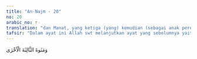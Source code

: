 ```yaml
---
title: "An-Najm - 20"
no: 20
arabic_no: ٢٠
translation: "dan Manat, yang ketiga (yang) kemudian (sebagai anak perempuan Allah)."
tafsir: "Dalam ayat ini Allah swt melanjutkan ayat yang sebelumnya yaitu bahwa orang-orang musyrik juga menyembah Manat yang ketiga yakni yang terakhir sebagai anak perempuan Allah. Manat itu sebuah batu besar terletak di Musyallal dengan Qudaid antara Mekah dan Medinah. Kabilah Khuza'ah, al-Aus dan Khazraj mengagungkan Manat ini dan dalam melakukan ibadah haji mereka mulai dari Manat sampai ke Ka'bah. Selain benda-benda yang tiga itu, masih banyak lagi benda-benda yang sangat dimuliakan oleh orang-orang musyrik. Akan tetapi, yang paling termasyhur adalah tiga benda itu. Ibnu Ishaq mengatakan bahwa orang-orang Arab menganggap benda-benda yang tiga itu selain Ka'bah sebagai benda sembahan mereka, dibuat seperti bangunan Ka'bah yang mempunyai tabir yang mereka bertawaf padanya seperti tawaf pada Ka'bah dan memotong binatang kurban di sampingnya. Mereka juga mengetahui kemuliaan Ka'bah yaitu bahwa Ka'bah itu adalah rumah Ibrahim dan masjidnya."
---
```


وَمَنٰوةَ الثَّالِثَةَ الْاُخْرٰى 
